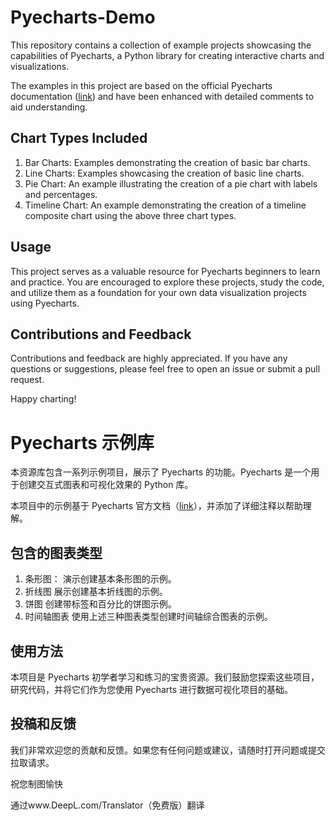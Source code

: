 # Pyecharts-Demo

This repository contains a collection of example projects showcasing the capabilities of Pyecharts, a Python library for creating interactive charts and visualizations.

The examples in this project are based on the official Pyecharts documentation ([link](https://gallery.pyecharts.org/#/Bar/finance_indices_2002)) and have been enhanced with detailed comments to aid understanding.

## Chart Types Included

1. Bar Charts: Examples demonstrating the creation of basic bar charts.
2. Line Charts: Examples showcasing the creation of basic line charts.
3. Pie Chart: An example illustrating the creation of a pie chart with labels and percentages.
4. Timeline Chart: An example demonstrating the creation of a timeline composite chart using the above three chart types.

## Usage

This project serves as a valuable resource for Pyecharts beginners to learn and practice. You are encouraged to explore these projects, study the code, and utilize them as a foundation for your own data visualization projects using Pyecharts.

## Contributions and Feedback

Contributions and feedback are highly appreciated. If you have any questions or suggestions, please feel free to open an issue or submit a pull request.

Happy charting!
# Pyecharts 示例库

本资源库包含一系列示例项目，展示了 Pyecharts 的功能。Pyecharts 是一个用于创建交互式图表和可视化效果的 Python 库。

本项目中的示例基于 Pyecharts 官方文档（[link](https://gallery.pyecharts.org/#/Bar/finance_indices_2002)），并添加了详细注释以帮助理解。

## 包含的图表类型

1. 条形图： 演示创建基本条形图的示例。
2. 折线图 展示创建基本折线图的示例。
3. 饼图 创建带标签和百分比的饼图示例。
4. 时间轴图表 使用上述三种图表类型创建时间轴综合图表的示例。

## 使用方法

本项目是 Pyecharts 初学者学习和练习的宝贵资源。我们鼓励您探索这些项目，研究代码，并将它们作为您使用 Pyecharts 进行数据可视化项目的基础。

## 投稿和反馈

我们非常欢迎您的贡献和反馈。如果您有任何问题或建议，请随时打开问题或提交拉取请求。

祝您制图愉快


通过www.DeepL.com/Translator（免费版）翻译


